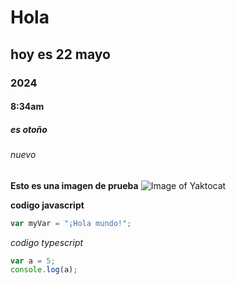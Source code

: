 # Hola
## hoy es 22 mayo
### 2024
#### 8:34am
##### es otoño
###### nuevo

**Esto es una imagen de prueba**
![Image of Yaktocat](https://octodex.github.com/images/yaktocat.png)

__codigo javascript__
```javascript
var myVar = "¡Hola mundo!";
```
_codigo typescript_
```typescript
var a = 5;
console.log(a);
```
